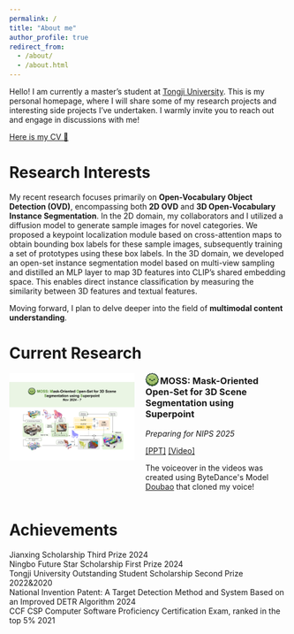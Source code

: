 ```yaml
---
permalink: /
title: "About me"
author_profile: true
redirect_from: 
  - /about/
  - /about.html
---
```


Hello! I am currently a master’s student at [Tongji University](https://en.tongji.edu.cn/p/). This is my personal homepage, where I will share some of my research projects and interesting side projects I’ve undertaken. I warmly invite you to reach out and engage in discussions with me!

<a href="/files/cv.pdf" class="cv-button" target="_blank"> 
  Here is my CV 📄
</a>

Research Interests
======
My recent research focuses primarily on **Open-Vocabulary Object Detection (OVD)**, encompassing both **2D OVD** and **3D Open-Vocabulary Instance Segmentation**. In the 2D domain, my collaborators and I utilized a diffusion model to generate sample images for novel categories. We proposed a keypoint localization module based on cross-attention maps to obtain bounding box labels for these sample images, subsequently training a set of prototypes using these box labels. In the 3D domain, we developed an open-set instance segmentation model based on multi-view sampling and distilled an MLP layer to map 3D features into CLIP’s shared embedding space. This enables direct instance classification by measuring the similarity between 3D features and textual features.

Moving forward, I plan to delve deeper into the field of **multimodal content understanding**.

Current Research
======
<div style="display: flex; align-items: flex-start; margin-bottom: 20px;">
   <div style="flex: 0 0 45%; margin-right: 20px;">
       <div class="image-hover-container">
           <!-- <img src="../images/MOSS_Homepage.png" style="width: 100%; height: auto;"/> -->
          <a href="https://youtu.be/bWvvBuXxSN4?feature=shared" target="_blank">
              <img src="../images/MOSS_Homepage.png" alt="MOSS Homepage" style="width: 100%; height: auto;"/>
          </a>
       </div>
   </div>
   <div style="flex: 0 0 50%;">
       <h3 style="margin-top: 0;"><img src="..\images\favicon-192x192.png" style="height: 1.5em; width: 1.5em; vertical-align: -0.3em; margin-right: 2px;">MOSS: Mask-Oriented Open-Set for 3D Scene Segmentation using Superpoint</h3>
       <p><em>Preparing for NIPS 2025</em></p>
       <p>
           <a href="../files/MOSS_v3.pdf">[PPT]</a>
           <a href="https://youtu.be/lukFo59tY5o">[Video]</a>
       </p>
       <p>
           The voiceover in the videos was created using ByteDance's Model <a href="https://www.doubao.com/">Doubao</a> that cloned my voice!
       </p>
   </div>
</div>

Achievements
======
<div class="achievements" style="text-align: left;">
  <div class="achievement-item">
    <div class="custom-checkbox">
      <label for="achievement1">Jianxing Scholarship Third Prize 2024</label>
    </div>
  </div>
  <div class="achievement-item">
    <div class="custom-checkbox">
      <label for="achievement2">Ningbo Future Star Scholarship First Prize 2024</label>
    </div>
  </div>
  <div class="achievement-item">
    <div class="custom-checkbox">
      <label for="achievement3">Tongji University Outstanding Student Scholarship Second Prize 2022&2020</label>
    </div>
  </div>
  <div class="achievement-item">
    <div class="custom-checkbox">
      <label for="achievement4">National Invention Patent: A Target Detection Method and System Based on an Improved DETR Algorithm 2024</label>
    </div>
  </div>
  <div class="achievement-item">
    <div class="custom-checkbox">
      <label for="achievement5">CCF CSP Computer Software Proficiency Certification Exam, ranked in the top 5% 2021</label>
    </div>
  </div>
</div>

